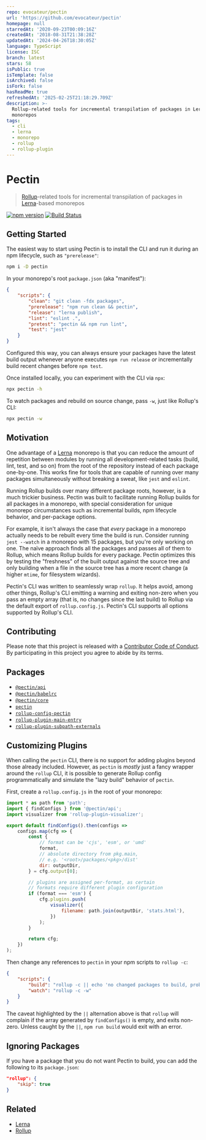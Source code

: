 ```yaml
---
repo: evocateur/pectin
url: 'https://github.com/evocateur/pectin'
homepage: null
starredAt: '2020-09-23T00:09:16Z'
createdAt: '2018-08-31T21:38:28Z'
updatedAt: '2024-04-26T18:30:05Z'
language: TypeScript
license: ISC
branch: latest
stars: 58
isPublic: true
isTemplate: false
isArchived: false
isFork: false
hasReadMe: true
refreshedAt: '2025-02-25T21:18:29.709Z'
description: >-
  Rollup-related tools for incremental transpilation of packages in Lerna-based
  monorepos
tags:
  - cli
  - lerna
  - monorepo
  - rollup
  - rollup-plugin
---
```


# Pectin

> [Rollup][]-related tools for incremental transpilation of packages in [Lerna][]-based monorepos

[![npm version](https://img.shields.io/npm/v/pectin.svg)](https://www.npmjs.com/package/pectin)
[![Build Status](https://travis-ci.org/evocateur/pectin.svg?branch=latest)](https://travis-ci.org/evocateur/pectin)

## Getting Started

The easiest way to start using Pectin is to install the CLI and run it during an npm lifecycle, such as `"prerelease"`:

```sh
npm i -D pectin
```

In your monorepo's root `package.json` (aka "manifest"):

```json
{
    "scripts": {
        "clean": "git clean -fdx packages",
        "prerelease": "npm run clean && pectin",
        "release": "lerna publish",
        "lint": "eslint .",
        "pretest": "pectin && npm run lint",
        "test": "jest"
    }
}
```

Configured this way, you can always ensure your packages have the latest build output whenever anyone executes `npm run release` _or_ incrementally build recent changes before `npm test`.

Once installed locally, you can experiment with the CLI via `npx`:

```sh
npx pectin -h
```

To watch packages and rebuild on source change, pass `-w`, just like Rollup's CLI:

```sh
npx pectin -w
```

## Motivation

One advantage of a [Lerna][] monorepo is that you can reduce the amount of repetition between modules by running all development-related tasks (build, lint, test, and so on) from the root of the repository instead of each package one-by-one. This works fine for tools that are capable of running over many packages simultaneously without breaking a sweat, like `jest` and `eslint`.

Running Rollup builds over many different package roots, however, is a much trickier business. Pectin was built to facilitate running Rollup builds for all packages in a monorepo, with special consideration for unique monorepo circumstances such as incremental builds, npm lifecycle behavior, and per-package options.

For example, it isn't always the case that _every_ package in a monorepo actually needs to be rebuilt every time the build is run. Consider running `jest --watch` in a monorepo with 15 packages, but you're only working on one. The naïve approach finds all the packages and passes all of them to Rollup, which means Rollup builds for every package. Pectin optimizes this by testing the "freshness" of the built output against the source tree and only building when a file in the source tree has a more recent change (a higher `mtime`, for filesystem wizards).

Pectin's CLI was written to seamlessly wrap `rollup`. It helps avoid, among other things, Rollup's CLI emitting a warning and exiting non-zero when you pass an empty array (that is, no changes since the last build) to Rollup via the default export of `rollup.config.js`. Pectin's CLI supports all options supported by Rollup's CLI.

## Contributing

Please note that this project is released with a [Contributor Code of Conduct](./CODE_OF_CONDUCT.md).
By participating in this project you agree to abide by its terms.

## Packages

-   [`@pectin/api`](./packages/pectin-api#readme)
-   [`@pectin/babelrc`](./packages/pectin-babelrc#readme)
-   [`@pectin/core`](./packages/pectin-core#readme)
-   [`pectin`](./packages/pectin#readme)
-   [`rollup-config-pectin`](./packages/rollup-config-pectin#readme)
-   [`rollup-plugin-main-entry`](./packages/rollup-plugin-main-entry#readme)
-   [`rollup-plugin-subpath-externals`](./packages/rollup-plugin-subpath-externals#readme)

## Customizing Plugins

When calling the `pectin` CLI, there is no support for adding plugins beyond those already included.
However, as `pectin` is _mostly_ just a fancy wrapper around the `rollup` CLI, it is possible to generate Rollup config programmatically and simulate the "lazy build" behavior of `pectin`.

First, create a `rollup.config.js` in the root of your monorepo:

```js
import * as path from 'path';
import { findConfigs } from '@pectin/api';
import visualizer from 'rollup-plugin-visualizer';

export default findConfigs().then(configs =>
    configs.map(cfg => {
        const {
            // format can be 'cjs', 'esm', or 'umd'
            format,
            // absolute directory from pkg.main,
            // e.g. '<root>/packages/<pkg>/dist'
            dir: outputDir,
        } = cfg.output[0];

        // plugins are assigned per-format, as certain
        // formats require different plugin configuration
        if (format === 'esm') {
            cfg.plugins.push(
                visualizer({
                    filename: path.join(outputDir, 'stats.html'),
                })
            );
        }

        return cfg;
    })
);
```

Then change any references to `pectin` in your npm scripts to `rollup -c`:

```json
{
    "scripts": {
        "build": "rollup -c || echo 'no changed packages to build, probably?'",
        "watch": "rollup -c -w"
    }
}
```

The caveat highlighted by the `||` alternation above is that `rollup` will complain if the array generated by `findConfigs()` is empty, and exits non-zero. Unless caught by the `||`, `npm run build` would exit with an error.

## Ignoring Packages

If you have a package that you do not want Pectin to build, you can add the following to its `package.json`:

```json
"rollup": {
    "skip": true
}
```

## Related

-   [Lerna][]
-   [Rollup][]

[lerna]: https://github.com/lerna/lerna#readme
[rollup]: https://github.com/rollup/rollup#readme
